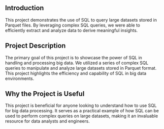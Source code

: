 ## Introduction

This project demonstrates the use of SQL to query large datasets stored in Parquet files. By leveraging complex SQL queries, we were able to efficiently extract and analyze data to derive meaningful insights.

## Project Description

The primary goal of this project is to showcase the power of SQL in handling and processing big data. We utilized a series of complex SQL queries to manipulate and analyze large datasets stored in Parquet format. This project highlights the efficiency and capability of SQL in big data environments.

## Why the Project is Useful

This project is beneficial for anyone looking to understand how to use SQL for big data processing. It serves as a practical example of how SQL can be used to perform complex queries on large datasets, making it an invaluable resource for data analysts and engineers.
